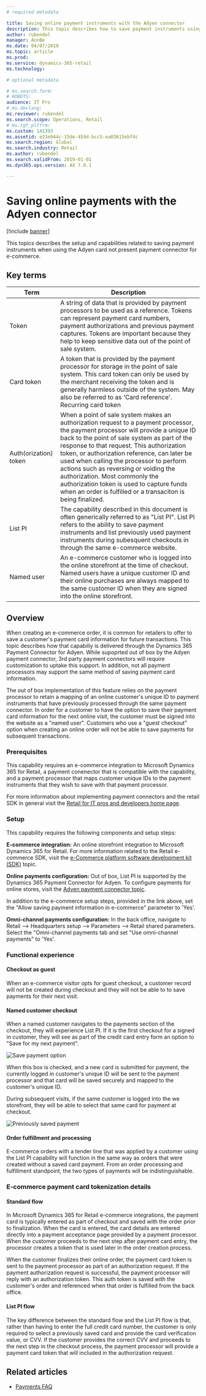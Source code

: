 ```yaml
---
# required metadata

title: Saving online payment instruments with the Adyen connector
description: This topic describes how to save payment instruments using the Adyen connector for e-commerce.
author: rubendel
manager: AnnBe
ms.date: 04/07/2019
ms.topic: article
ms.prod: 
ms.service: dynamics-365-retail
ms.technology: 

# optional metadata

# ms.search.form: 
# ROBOTS: 
audience: IT Pro
# ms.devlang: 
ms.reviewer: rubendel
ms.search.scope: Operations, Retail
# ms.tgt_pltfrm: 
ms.custom: 141393
ms.assetid: e23e944c-15de-459d-bcc5-ea03615ebf4c
ms.search.region: Global
ms.search.industry: Retail
ms.author: rubendel
ms.search.validFrom: 2019-01-01
ms.dyn365.ops.version: AX 7.0.1

---
```


# Saving online payments with the Adyen connector

[!include [banner](../includes/banner.md)]

This topics describes the setup and capabilities related to saving payment instruments when using the Adyen card not present payment connector for e-commerce. 

## Key terms

| Term | Description |
|---|---|
| Token | A string of data that is provided by payment processors to be used as a reference. Tokens can represent payment card numbers, payment authorizations and previous payment captures. Tokens are important because they help to keep sensitive data out of the point of sale system.   |
| Card token | A token that is provided by the payment processor for storage in the point of sale system. This card token can only be used by the merchant receiving the token and is generally harmless outside of the system. May also be referred to as 'Card reference'. Recurring card token |
| Auth(orization) token | When a point of sale system makes an authorization request to a payment processor, the payment processor will provide a unique ID back to the point of sale system as part of the response to that request. This authorization token, or authorization reference, can later be used when calling the processor to perform actions such as reversing or voiding the authorization. Most commonly the authorization token is used to capture funds when an order is fulfilled or a transaciton is being finalized. |
| List PI | The capability described in this document is often generically referred to as "List PI". List PI refers to the ability to save payment instruments and list previously used payment instruments during subesquent checkouts in through the same e-commerce website.
| Named user | An e-commerce customer who is logged into the online storefront at the time of checkout. Named users have a unique customer ID and their online purchases are always mapped to the same customer ID when they are signed into the online storefront. 

## Overview

When creating an e-commerce order, it is common for retailers to offer to save a customer's payment card information for future transactions. This topic describes how that capabiliy is delivered through the Dynamics 365 Payment Connector for Adyen. While supoprted out of box by the Adyen payment connector, 3rd party payment connectors will require customization to uptake this support. In addition, not all payment processors may support the same method of saving payment card information. 

The out of box implementation of this feature relies on the payment processor to retain a mapping of an online customer's unique ID to payment instruments that have previously processed through the same payment connector. In order for a customer to have the option to save their payment card information for the next online visit, the customer must be signed into the website as a "named user". Customers who use a "guest checkout" option when creating an online order will not be able to save payments for subsequent transactions. 

### Prerequisites

This capability requires an e-commerce integration to Microsoft Dynamics 365 for Retail, a payment conenector that is compatible with the capability, and a payment processor that maps customer unique IDs to the payment instruments that they wish to save with that payment processor. 

For more information about implementing payment connectors and the retail SDK in general visit the [Retail for IT pros and developers home page](https://docs.microsoft.com/en-us/dynamics365/unified-operations/retail/dev-itpro/dev-retail-home-page#payment-connectors).

### Setup

This capability requires the following components and setup steps:

**E-commerce integration:** An online storefront integration to Microsoft Dynamics 365 for Retail. For more information related to the Retail e-commerce SDK, visit the [e-Commerce platform software development kit (SDK)](https://docs.microsoft.com/en-us/dynamics365/unified-operations/retail/dev-itpro/ecommerce-platform-sdk) topic.

**Online payments configuration:** Out of box, List PI is supported by the Dynamics 365 Payment Connector for Adyen. To configure payments for online stores, visit the [Adyen payment connector topic](https://docs.microsoft.com/en-us/dynamics365/unified-operations/retail/dev-itpro/adyen-connector?tabs=8-1-3#e-commerce). 

In addition to the e-commerce setup steps, provided in the link above, set the "Allow saving payment information in e-commerce" parameter to 'Yes'. 

**Omni-channel payments configuration:** In the back office, navigate to Retail --> Headquarters setup --> Parameters --> Retail shared parameters. Select the "Omni-channel payments tab and set "Use omni-channel payments" to 'Yes'. 

### Functional experience

#### Checkout as guest

When an e-commerce visitor opts for guest checkout, a customer record will not be created during checkout and they will not be able to to save payments for their next visit. 

#### Named customer checkout

When a named customer navigates to the payments section of the checkout, they will experience List PI. If it is the first checkout for a signed in customer, they will see as part of the credit card entry form an option to "Save for my next payment". 

![Save payment option](articles/retail/media/Payments/Save_PI.png)

When this box is checked, and a new card is submitted for payment, the currently logged in customer's unique ID will be sent to the payment processor and that card will be saved securely and mapped to the customer's unique ID. 

During subsequent visits, if the same customer is logged into the we storefront, they will be able to select that same card for payment at checkout. 

![Previously saved payment](articles/retail/media/Payments/Saved_PI.jpg)

#### Order fulfillment and processing

E-commerce orders with a tender line that was applied by a customer using the List PI capability will function in the same way as orders that were created without a saved card payment. From an order processing and fulfillment standpoint, the two types of payments will be indistinguishable. 

### E-commerce payment card tokenization details

#### Standard flow

In Microsoft Dynamics 365 for Retail e-commerce integrations, the payment card is typically entered as part of checkout and saved with the order prior to finalization. When the card is entered, the card details are entered directly into a payment acceptance page provided by a payment processor. When the customer proceeds to the next step after payment card entry, the processor creates a token that is used later in the order creation process. 

When the customer finalizes their online order, the payment card token is sent to the payment processor as part of an authorization request. If the payment authorization request is successful, the payment processor will reply with an authorization token. This auth token is saved with the customer's order and referenced when that order is fulfilled from the back office. 

#### List PI flow

The key difference between the standard flow and the List PI flow is that, rather than having to enter the full credit card number, the customer is only required to select a previously saved card and provide the card verification value, or CVV. If the customer provides the correct CVV and proceeds to the next step in the checkout process, the payment processor will provide a payment card token that will included in the authorization request. 

## Related articles

- [Payments FAQ](https://docs.microsoft.com/dynamics365/unified-operations/retail/dev-itpro/payments-retail)


